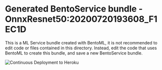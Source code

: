 # Generated BentoService bundle - OnnxResnet50:20200720193608_F1EC1D

This is a ML Service bundle created with BentoML, it is not recommended to edit
code or files contained in this directory. Instead, edit the code that uses BentoML
to create this bundle, and save a new BentoService bundle.

![Continuous Deployment to Heroku](https://github.com/hairysome/resnet-imagenet/workflows/Continuous%20Deployment%20to%20Heroku/badge.svg)